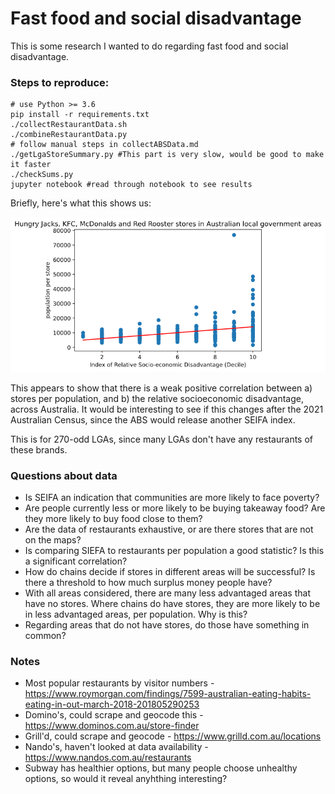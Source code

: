 # Fast food and social disadvantage

This is some research I wanted to do regarding fast food and social disadvantage.

### Steps to reproduce:

    # use Python >= 3.6
    pip install -r requirements.txt
    ./collectRestaurantData.sh
    ./combineRestaurantData.py
    # follow manual steps in collectABSData.md
    ./getLgaStoreSummary.py #This part is very slow, would be good to make it faster
    ./checkSums.py
    jupyter notebook #read through notebook to see results

Briefly, here's what this shows us:

![plot of fast food vs social disadvantage](fastfood_socialdisadvantage.png)

This appears to show that there is a weak positive correlation between a) stores per population, and b) the relative socioeconomic disadvantage, across Australia. It would be interesting to see if this changes after the 2021 Australian Census, since the ABS would release another SEIFA index.

This is for 270-odd LGAs, since many LGAs don't have any restaurants of these brands.

### Questions about data
- Is SEIFA an indication that communities are more likely to face poverty?
- Are people currently less or more likely to be buying takeaway food? Are they more likely to buy food close to them?
- Are the data of restaurants exhaustive, or are there stores that are not on the maps?
- Is comparing SIEFA to restaurants per population a good statistic? Is this a significant correlation?
- How do chains decide if stores in different areas will be successful? Is there a threshold to how much surplus money people have?
- With all areas considered, there are many less advantaged areas that have no stores. Where chains do have stores, they are more likely to be in less advantaged areas, per population. Why is this?
- Regarding areas that do not have stores, do those have something in common?

### Notes
- Most popular restaurants by visitor numbers - https://www.roymorgan.com/findings/7599-australian-eating-habits-eating-in-out-march-2018-201805290253
- Domino's, could scrape and geocode this - https://www.dominos.com.au/store-finder
- Grill'd, could scrape and geocode - https://www.grilld.com.au/locations
- Nando's, haven't looked at data availability - https://www.nandos.com.au/restaurants
- Subway has healthier options, but many people choose unhealthy options, so would it reveal anyhthing interesting?

